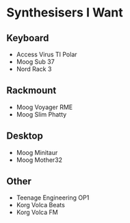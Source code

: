 Synthesisers I Want
===================

Keyboard
--------

 - Access Virus TI Polar
 - Moog Sub 37
 - Nord Rack 3

Rackmount
---------

 - Moog Voyager RME
 - Moog Slim Phatty

Desktop
-------

 - Moog Minitaur
 - Moog Mother32

Other
-----

 - Teenage Engineering OP1
 - Korg Volca Beats
 - Korg Volca FM
